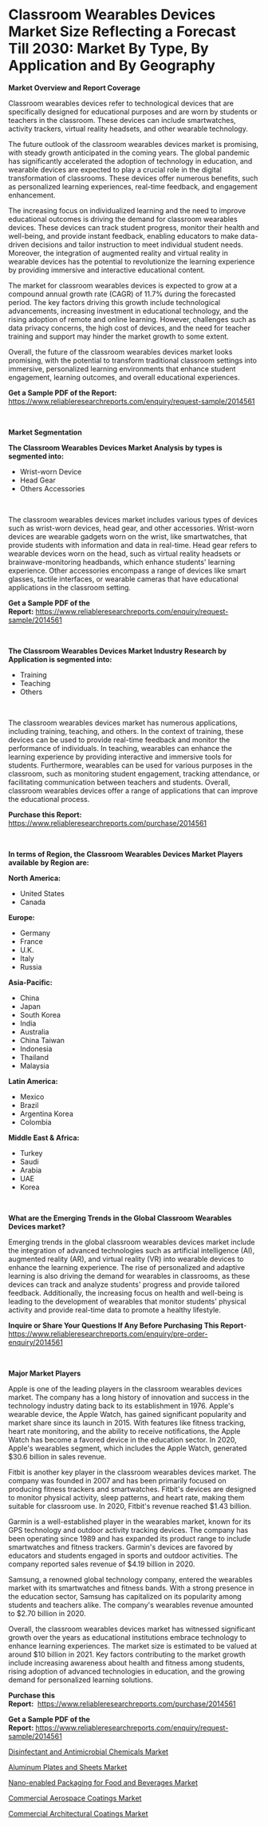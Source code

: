 <p><h1>Classroom Wearables Devices Market Size Reflecting a Forecast Till 2030: Market By Type, By Application and By Geography</h1></p><p><strong>Market Overview and Report Coverage</strong></p>
<p><p>Classroom wearables devices refer to technological devices that are specifically designed for educational purposes and are worn by students or teachers in the classroom. These devices can include smartwatches, activity trackers, virtual reality headsets, and other wearable technology.</p><p>The future outlook of the classroom wearables devices market is promising, with steady growth anticipated in the coming years. The global pandemic has significantly accelerated the adoption of technology in education, and wearable devices are expected to play a crucial role in the digital transformation of classrooms. These devices offer numerous benefits, such as personalized learning experiences, real-time feedback, and engagement enhancement.</p><p>The increasing focus on individualized learning and the need to improve educational outcomes is driving the demand for classroom wearables devices. These devices can track student progress, monitor their health and well-being, and provide instant feedback, enabling educators to make data-driven decisions and tailor instruction to meet individual student needs. Moreover, the integration of augmented reality and virtual reality in wearable devices has the potential to revolutionize the learning experience by providing immersive and interactive educational content.</p><p>The market for classroom wearables devices is expected to grow at a compound annual growth rate (CAGR) of 11.7% during the forecasted period. The key factors driving this growth include technological advancements, increasing investment in educational technology, and the rising adoption of remote and online learning. However, challenges such as data privacy concerns, the high cost of devices, and the need for teacher training and support may hinder the market growth to some extent.</p><p>Overall, the future of the classroom wearables devices market looks promising, with the potential to transform traditional classroom settings into immersive, personalized learning environments that enhance student engagement, learning outcomes, and overall educational experiences.</p></p>
<p><strong>Get a Sample PDF of the Report:</strong> <a href="https://www.reliableresearchreports.com/enquiry/request-sample/2014561">https://www.reliableresearchreports.com/enquiry/request-sample/2014561</a></p>
<p>&nbsp;</p>
<p><strong>Market Segmentation</strong></p>
<p><strong>The Classroom Wearables Devices Market Analysis by types is segmented into:</strong></p>
<p><ul><li>Wrist-worn Device</li><li>Head Gear</li><li>Others Accessories</li></ul></p>
<p>&nbsp;</p>
<p><p>The classroom wearables devices market includes various types of devices such as wrist-worn devices, head gear, and other accessories. Wrist-worn devices are wearable gadgets worn on the wrist, like smartwatches, that provide students with information and data in real-time. Head gear refers to wearable devices worn on the head, such as virtual reality headsets or brainwave-monitoring headbands, which enhance students' learning experience. Other accessories encompass a range of devices like smart glasses, tactile interfaces, or wearable cameras that have educational applications in the classroom setting.</p></p>
<p><strong>Get a Sample PDF of the Report:</strong>&nbsp;<a href="https://www.reliableresearchreports.com/enquiry/request-sample/2014561">https://www.reliableresearchreports.com/enquiry/request-sample/2014561</a></p>
<p>&nbsp;</p>
<p><strong>The Classroom Wearables Devices Market Industry Research by Application is segmented into:</strong></p>
<p><ul><li>Training</li><li>Teaching</li><li>Others</li></ul></p>
<p>&nbsp;</p>
<p><p>The classroom wearables devices market has numerous applications, including training, teaching, and others. In the context of training, these devices can be used to provide real-time feedback and monitor the performance of individuals. In teaching, wearables can enhance the learning experience by providing interactive and immersive tools for students. Furthermore, wearables can be used for various purposes in the classroom, such as monitoring student engagement, tracking attendance, or facilitating communication between teachers and students. Overall, classroom wearables devices offer a range of applications that can improve the educational process.</p></p>
<p><strong>Purchase this Report:</strong>&nbsp; <a href="https://www.reliableresearchreports.com/purchase/2014561">https://www.reliableresearchreports.com/purchase/2014561</a></p>
<p>&nbsp;</p>
<p><strong>In terms of Region, the Classroom Wearables Devices Market Players available by Region are:</strong></p>
<p>
    <p> <strong> North America: </strong>
        <ul>
            <li>United States</li>
            <li>Canada</li>
        </ul>
        </p> 
    <p> <strong> Europe: </strong>
        <ul>
            <li>Germany</li>
            <li>France</li>
            <li>U.K.</li>
            <li>Italy</li>
            <li>Russia</li>
        </ul>
        </p> 
    <p> <strong> Asia-Pacific: </strong>
        <ul>
            <li>China</li>
            <li>Japan</li>
            <li>South Korea</li>
            <li>India</li>
            <li>Australia</li>
            <li>China Taiwan</li>
            <li>Indonesia</li>
            <li>Thailand</li>
            <li>Malaysia</li>
        </ul>
        </p> 
    <p> <strong> Latin America: </strong>
        <ul>
            <li>Mexico</li>
            <li>Brazil</li>
            <li>Argentina Korea</li>
            <li>Colombia</li>
        </ul>
        </p> 
    <p> <strong> Middle East & Africa: </strong>
        <ul>
            <li>Turkey</li>
            <li>Saudi</li>
            <li>Arabia</li>
            <li>UAE</li>
            <li>Korea</li>
        </ul>
    </p>
    </p>
<p>&nbsp;</p>
<p><strong>What are the Emerging Trends in the Global Classroom Wearables Devices market?</strong></p>
<p><p>Emerging trends in the global classroom wearables devices market include the integration of advanced technologies such as artificial intelligence (AI), augmented reality (AR), and virtual reality (VR) into wearable devices to enhance the learning experience. The rise of personalized and adaptive learning is also driving the demand for wearables in classrooms, as these devices can track and analyze students' progress and provide tailored feedback. Additionally, the increasing focus on health and well-being is leading to the development of wearables that monitor students' physical activity and provide real-time data to promote a healthy lifestyle.</p></p>
<p><strong>Inquire or Share Your Questions If Any Before Purchasing This Report</strong>- <a href="https://www.reliableresearchreports.com/enquiry/pre-order-enquiry/2014561">https://www.reliableresearchreports.com/enquiry/pre-order-enquiry/2014561</a></p>
<p>&nbsp;</p>
<p><strong>Major Market Players</strong></p>
<p><p>Apple is one of the leading players in the classroom wearables devices market. The company has a long history of innovation and success in the technology industry dating back to its establishment in 1976. Apple's wearable device, the Apple Watch, has gained significant popularity and market share since its launch in 2015. With features like fitness tracking, heart rate monitoring, and the ability to receive notifications, the Apple Watch has become a favored device in the education sector. In 2020, Apple's wearables segment, which includes the Apple Watch, generated $30.6 billion in sales revenue.</p><p>Fitbit is another key player in the classroom wearables devices market. The company was founded in 2007 and has been primarily focused on producing fitness trackers and smartwatches. Fitbit's devices are designed to monitor physical activity, sleep patterns, and heart rate, making them suitable for classroom use. In 2020, Fitbit's revenue reached $1.43 billion.</p><p>Garmin is a well-established player in the wearables market, known for its GPS technology and outdoor activity tracking devices. The company has been operating since 1989 and has expanded its product range to include smartwatches and fitness trackers. Garmin's devices are favored by educators and students engaged in sports and outdoor activities. The company reported sales revenue of $4.19 billion in 2020.</p><p>Samsung, a renowned global technology company, entered the wearables market with its smartwatches and fitness bands. With a strong presence in the education sector, Samsung has capitalized on its popularity among students and teachers alike. The company's wearables revenue amounted to $2.70 billion in 2020.</p><p>Overall, the classroom wearables devices market has witnessed significant growth over the years as educational institutions embrace technology to enhance learning experiences. The market size is estimated to be valued at around $10 billion in 2021. Key factors contributing to the market growth include increasing awareness about health and fitness among students, rising adoption of advanced technologies in education, and the growing demand for personalized learning solutions.</p></p>
<p><strong>Purchase this Report:</strong>&nbsp;&nbsp;<a href="https://www.reliableresearchreports.com/purchase/2014561">https://www.reliableresearchreports.com/purchase/2014561</a></p>
<p></p>
<p><strong>Get a Sample PDF of the Report:</strong>&nbsp;<a href="https://www.reliableresearchreports.com/enquiry/request-sample/2014561">https://www.reliableresearchreports.com/enquiry/request-sample/2014561</a></p>
<p><p><a href="https://medium.com/@vallieemard78/disinfectant-and-antimicrobial-chemicals-market-insight-market-trends-growth-forecasted-from-75ff320e8b19">Disinfectant and Antimicrobial Chemicals Market</a></p><p><a href="https://medium.com/@elzaziemann1943/aluminum-plates-and-sheets-market-comprehensive-assessment-by-type-application-and-geography-03d2ae286e92">Aluminum Plates and Sheets Market</a></p><p><a href="https://medium.com/@darrensipes2023/nano-enabled-packaging-for-food-and-beverages-market-size-market-outlook-and-market-forecast-2023-a7ac09ef8dbc">Nano-enabled Packaging for Food and Beverages Market</a></p><p><a href="https://medium.com/@soledadhane827/commercial-aerospace-coatings-market-size-and-market-trends-complete-industry-overview-2023-to-ec73b8bbcc78">Commercial Aerospace Coatings Market</a></p><p><a href="https://medium.com/@soledadroob625/commercial-architectural-coatings-market-size-cagr-trends-2024-2030-28de64d508ae">Commercial Architectural Coatings Market</a></p></p>